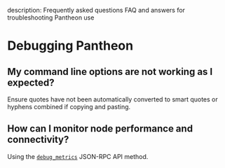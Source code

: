 description: Frequently asked questions FAQ and answers for troubleshooting Pantheon use
<!--- END of page meta data -->

# Debugging Pantheon

## My command line options are not working as I expected? 

Ensure quotes have not been automatically converted to smart quotes or hyphens combined if copying and pasting. 

## How can I monitor node performance and connectivity? 

Using the [`debug_metrics`](JSON-RPC-API-Methods#debug_metrics) JSON-RPC API method.  